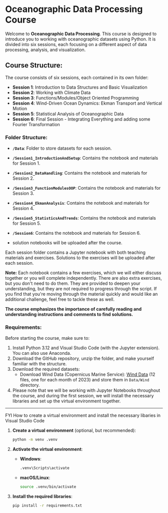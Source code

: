 
# Oceanographic Data Processing Course

Welcome to **Oceanographic Data Processing**. This course is designed to introduce you to working with oceanographic datasets using Python. It is divided into six sessions, each focusing on a different aspect of data processing, analysis, and visualization.

## Course Structure:

The course consists of six sessions, each contained in its own folder:
- **Session 1**: Introduction to Data Structures and Basic Visualization
- **Session 2**: Working with Climate Data
- **Session 3**: Functions/Modules/Object Oriented Programming
- **Session 4**: Wind-Driven Ocean Dynamics: Ekman Transport and Vertical Motion
- **Session 5**: Statistical Analysis of Oceanographic Data
- **Session 6**: Final Session - Integrating Everything and adding some Fourier Transformation

### Folder Structure:

- **`/Data`**: Folder to store datasets for each session.
- **`/Session1_IntroductionAndSetup`**: Contains the notebook and materials for Session 1.
- **`/Session2_DataHandling`**: Contains the notebook and materials for Session 2.
- **`/Session3_FunctionModulesOOP`**: Contains the notebook and materials for Session 3.
- **`/Session4_EkmanAnalysis`**: Contains the notebook and materials for Session 4.
- **`/Session5_StatisticsAndTrends`**: Contains the notebook and materials for Session 5.
- **`/Session6`**: Contains the notebook and materials for Session 6.

-   solution notebooks will be uploaded after the course.
  
Each session folder contains a Jupyter notebook with both teaching materials and exercises. Solutions to the exercises will be uploaded after each session.

**Note:** Each notebook contains a few exercises, which we will either discuss together or you will complete independently. There are also extra exercises, but you don't need to do them. They are provided to deepen your understanding, but they are not required to progress through the script. If you find that you're moving through the material quickly and would like an additional challenge, feel free to tackle these as well.

**The course emphasizes the importance of carefully reading and understanding instructions and comments to find solutions.** 


### Requirements:

Before starting the course, make sure to:
1. Install Python 3.12 and Visual Studio Code (with the Jupyter extension). You can also use Anaconda.
2. Download the GitHub repository, unzip the folder, and make yourself familiar with the structure. 
3. Download the required datasets:
    - Download Wind Data (Copernicus Marine Service): [Wind Data](https://data.marine.copernicus.eu/product/WIND_GLO_PHY_CLIMATE_L4_MY_012_003/files?path=WIND_GLO_PHY_CLIMATE_L4_MY_012_003%2Fcmems_obs-wind_glo_phy_my_l4_P1M_202211%2F2023%2F) (12 files, one for each month of 2023) and store them in
   `Data/Wind` directory.
4. Please note that we will be working with Jupyter Notebooks throughout the course, and during the first session, we will install the necessary libraries and set up the virtual environment together.

---
FYI How to create a virtual environment and install the necessary libaries in Visual Studio Code

1. **Create a virtual environment** (optional, but recommended):
    ```bash
    python -m venv .venv
    ```

2. **Activate the virtual environment**:
   - **Windows**:
     ```bash
     .venv\Scripts\activate
     ```
   - **macOS/Linux**:
     ```bash
     source .venv/bin/activate
     ```

3. **Install the required libraries**:
    ```bash
    pip install -r requirements.txt
    ```

